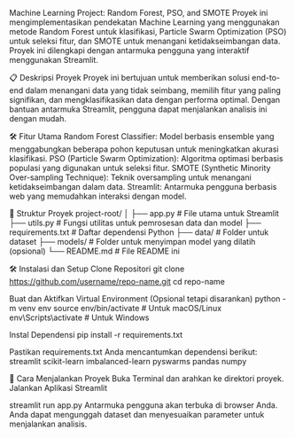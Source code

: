 Machine Learning Project: Random Forest, PSO, and SMOTE
Proyek ini mengimplementasikan pendekatan Machine Learning yang menggunakan metode Random Forest untuk klasifikasi, Particle Swarm Optimization (PSO) untuk seleksi fitur, dan SMOTE untuk menangani ketidakseimbangan data. Proyek ini dilengkapi dengan antarmuka pengguna yang interaktif menggunakan Streamlit.

📋 Deskripsi Proyek
Proyek ini bertujuan untuk memberikan solusi end-to-end dalam menangani data yang tidak seimbang, memilih fitur yang paling signifikan, dan mengklasifikasikan data dengan performa optimal. Dengan bantuan antarmuka Streamlit, pengguna dapat menjalankan analisis ini dengan mudah.

🛠️ Fitur Utama
Random Forest Classifier: Model berbasis ensemble yang menggabungkan beberapa pohon keputusan untuk meningkatkan akurasi klasifikasi.
PSO (Particle Swarm Optimization): Algoritma optimasi berbasis populasi yang digunakan untuk seleksi fitur.
SMOTE (Synthetic Minority Over-sampling Technique): Teknik oversampling untuk menangani ketidakseimbangan dalam data.
Streamlit: Antarmuka pengguna berbasis web yang memudahkan interaksi dengan model.

📂 Struktur Proyek
project-root/
│
├── app.py              # File utama untuk Streamlit
├── utils.py            # Fungsi utilitas untuk pemrosesan data dan model
├── requirements.txt    # Daftar dependensi Python
├── data/               # Folder untuk dataset
├── models/             # Folder untuk menyimpan model yang dilatih (opsional)
└── README.md           # File README ini

🛠️ Instalasi dan Setup
Clone Repositori
git clone https://github.com/username/repo-name.git
cd repo-name

Buat dan Aktifkan Virtual Environment (Opsional tetapi disarankan)
python -m venv env
source env/bin/activate  # Untuk macOS/Linux
env\Scripts\activate     # Untuk Windows

Instal Dependensi
pip install -r requirements.txt

Pastikan requirements.txt Anda mencantumkan dependensi berikut:
streamlit
scikit-learn
imbalanced-learn
pyswarms
pandas
numpy

🚀 Cara Menjalankan Proyek
Buka Terminal dan arahkan ke direktori proyek.
Jalankan Aplikasi Streamlit

streamlit run app.py
Antarmuka pengguna akan terbuka di browser Anda. Anda dapat mengunggah dataset dan menyesuaikan parameter untuk menjalankan analisis.


